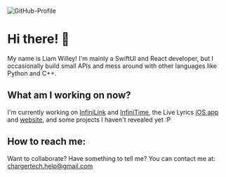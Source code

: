 ![GitHub-Profile](https://github.com/user-attachments/assets/e1fe9377-049e-470e-8ab2-7fd3e8b19946)

# Hi there! 👋

My name is Liam Willey! I'm mainly a SwiftUI and React developer, but I occasionally build small APIs and mess around with other languages like Python and C++.

## What am I working on now?

I'm currently working on [InfiniLink](https://github.com/InfiniTimeOrg/InfiniLink) and [InfiniTime](https://github.com/InfiniTimeOrg/InfiniTime), the Live Lyrics [iOS app](https://github.com/liamcharger/live-lyrics-iOS) and [website](https://github.com/liamcharger/live-lyrics-web), and some projects I haven't revealed yet :P

## How to reach me:
Want to collaborate? Have something to tell me? You can contact me at: [chargertech.help@gmail.com](mailto:chargertech.help@gmail.com)
